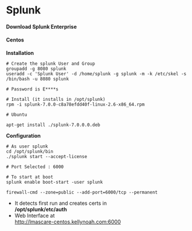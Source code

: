 # Splunk

#### Download Splunk Enterprise

#### Centos
**Installation**  
```apple js
# Create the splunk User and Group
groupadd -g 8080 splunk
useradd -c 'Splunk User' -d /home/splunk -g splunk -m -k /etc/skel -s /bin/bash -u 8080 splunk

# Password is E****s

# Install (it installs in /opt/splunk)
rpm -i splunk-7.0.0-c8a78efdd40f-linux-2.6-x86_64.rpm

# Ubuntu

apt-get install ./splunk-7.0.0.0.deb
```
**Configuration**  
```apple js
# As user splunk
cd /opt/splunk/bin
./splunk start --accept-license

# Port Selected : 6000

# To start at boot
splunk enable boot-start -user splunk

firewall-cmd --zone=public --add-port=6000/tcp --permanent
```
* It detects first run and creates certs in  
    __/opt/splunk/etc/auth__
* Web Interface at  
    http://lmascare-centos.kellynoah.com:6000
    
